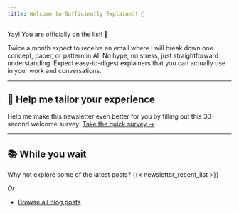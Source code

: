 ```yaml
---
title: Welcome to Sufficiently Explained! 👋
---
```

Yay! You are officially on the list! 🎉

Twice a month expect to receive an email where I will break down one concept, paper, or pattern in AI. No hype, no stress, just straightforward understanding. Expect easy-to-digest explainers that you can actually use in your work and conversations.

---

## 💬 Help me tailor your experience
Help me make this newsletter even better for you by filling out this 30-second welcome survey:
[Take the quick survey →](https://sufficiently-explained.beehiiv.com/forms/b36c1f3a-061d-4952-8862-c44b5218dc7a)

---

## 📚 While you wait
Why not explore some of the latest posts?
{{< newsletter_recent_list >}}

*Or*
- [Browse all blog posts](https://saashanair.com/posts/)